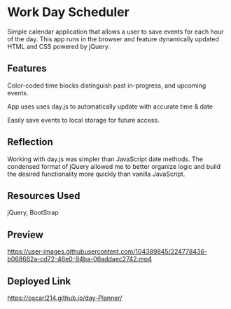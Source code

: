 # Work Day Scheduler

Simple calendar application that allows a user to save events for each hour of the day. This app runs in the browser and feature dynamically updated HTML and CSS powered by jQuery.

## Features

Color-coded time blocks distinguish past in-progress, and upcoming events.

App uses uses day.js to automatically update with accurate time & date

Easily save events to local storage for future access.

## Reflection

Working with day.js was simpler than JavaScript date methods.
The condensed format of jQuery allowed me to better organize logic and build the desired functionality more quickly than vanilla JavaScript.

## Resources Used

jQuery,
BootStrap

## Preview

https://user-images.githubusercontent.com/104389845/224778436-b068662a-cd72-46e0-94ba-06addaec2742.mp4

## Deployed Link

https://oscarl214.github.io/day-Planner/
